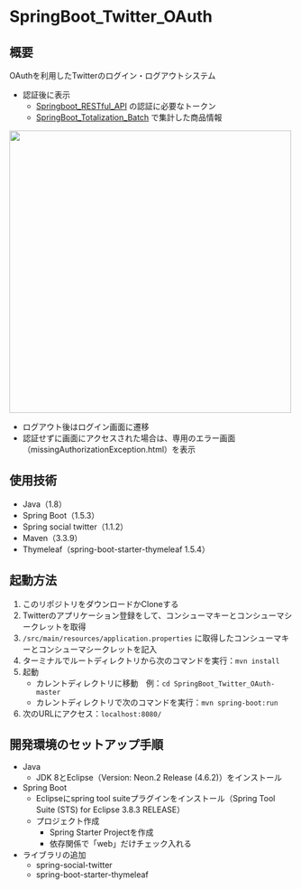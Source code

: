# SpringBoot_Twitter_OAuth

## 概要
OAuthを利用したTwitterのログイン・ログアウトシステム
- 認証後に表示
    - [Springboot_RESTful_API](https://github.com/utgwn/ServerSide_Projects/tree/master/Springboot_RESTful_API "")
の認証に必要なトークン
    - [SpringBoot_Totalization_Batch](https://github.com/utgwn/ServerSide_Projects/tree/master/SpringBoot_Totalization_Batch "")
で集計した商品情報

<img src="https://github.com/utgwn/ServerSide_Projects/blob/master/SpringBoot_Twitter_OAuth/screenshot/screenshot1.png" width="500">

- ログアウト後はログイン画面に遷移
- 認証せずに画面にアクセスされた場合は、専用のエラー画面（missingAuthorizationException.html）を表示  

## 使用技術
- Java（1.8）
- Spring Boot（1.5.3）
- Spring social twitter（1.1.2）
- Maven（3.3.9）
- Thymeleaf（spring-boot-starter-thymeleaf 1.5.4）

## 起動方法
1. このリポジトリをダウンロードかCloneする
2. Twitterのアプリケーション登録をして、コンシューマキーとコンシューマシークレットを取得
3. `/src/main/resources/application.properties` に取得したコンシューマキーとコンシューマシークレットを記入
4. ターミナルでルートディレクトリから次のコマンドを実行：`mvn install`
5. 起動
    - カレントディレクトリに移動　例：`cd SpringBoot_Twitter_OAuth-master`
    - カレントディレクトリで次のコマンドを実行：`mvn spring-boot:run`
6. 次のURLにアクセス：`localhost:8080/`

## 開発環境のセットアップ手順
- Java
    - JDK 8とEclipse（Version: Neon.2 Release (4.6.2)）をインストール
- Spring Boot
    - Eclipseにspring tool suiteプラグインをインストール（Spring Tool Suite (STS) for Eclipse 3.8.3 RELEASE）
    - プロジェクト作成
        - Spring Starter Projectを作成
        - 依存関係で「web」だけチェック入れる
- ライブラリの追加
    - spring-social-twitter
    - spring-boot-starter-thymeleaf
